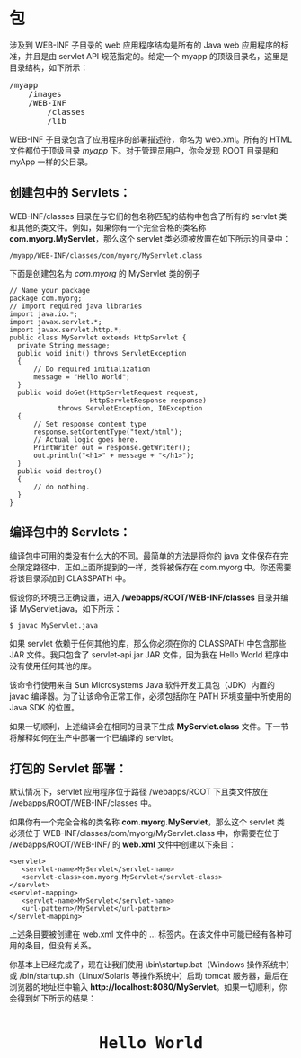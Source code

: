 # 包

涉及到 WEB-INF 子目录的 web 应用程序结构是所有的 Java web 应用程序的标准，并且是由 servlet API 规范指定的。给定一个 myapp 的顶级目录名，这里是目录结构，如下所示：

<pre class="prettyprint notranslate">
/myapp
    /images
    /WEB-INF
        /classes
        /lib
</pre>


WEB-INF 子目录包含了应用程序的部署描述符，命名为 web.xml。所有的 HTML 文件都位于顶级目录 *myapp* 下。对于管理员用户，你会发现 ROOT 目录是和 myApp 一样的父目录。

## 创建包中的 Servlets：

WEB-INF/classes 目录在与它们的包名称匹配的结构中包含了所有的 servlet 类和其他的类文件。例如，如果你有一个完全合格的类名称 **com.myorg.MyServlet**，那么这个 servlet 类必须被放置在如下所示的目录中：

``` 
/myapp/WEB-INF/classes/com/myorg/MyServlet.class
```

下面是创建包名为 *com.myorg* 的 MyServlet 类的例子

``` 
// Name your package
package com.myorg;  
// Import required java libraries
import java.io.*;
import javax.servlet.*;
import javax.servlet.http.*;
public class MyServlet extends HttpServlet {
  private String message;
  public void init() throws ServletException
  {
      // Do required initialization
      message = "Hello World";
  } 
  public void doGet(HttpServletRequest request,
                    HttpServletResponse response)
            throws ServletException, IOException
  {
      // Set response content type
      response.setContentType("text/html");
      // Actual logic goes here.
      PrintWriter out = response.getWriter();
      out.println("<h1>" + message + "</h1>");
  }  
  public void destroy()
  {
      // do nothing.
  }
}
```

## 编译包中的 Servlets：

编译包中可用的类没有什么大的不同。最简单的方法是将你的 java 文件保存在完全限定路径中，正如上面所提到的一样，类将被保存在 com.myorg 中。你还需要将该目录添加到 CLASSPATH 中。

假设你的环境已正确设置，进入 **<Tomcat-installation-directory>/webapps/ROOT/WEB-INF/classes** 目录并编译 MyServlet.java，如下所示：

``` 
$ javac MyServlet.java
```

如果 servlet 依赖于任何其他的库，那么你必须在你的 CLASSPATH 中包含那些 JAR 文件。我只包含了 servlet-api.jar JAR 文件，因为我在 Hello World 程序中没有使用任何其他的库。

该命令行使用来自 Sun Microsystems Java 软件开发工具包（JDK）内置的 javac 编译器。为了让该命令正常工作，必须包括你在 PATH 环境变量中所使用的 Java SDK 的位置。

如果一切顺利，上述编译会在相同的目录下生成 **MyServlet.class** 文件。下一节将解释如何在生产中部署一个已编译的 servlet。

## 打包的 Servlet 部署：

默认情况下，servlet 应用程序位于路径 <Tomcat-installation-directory>/webapps/ROOT 下且类文件放在 <Tomcat-installation-directory>/webapps/ROOT/WEB-INF/classes 中。

如果你有一个完全合格的类名称 **com.myorg.MyServlet**，那么这个 servlet 类必须位于 WEB-INF/classes/com/myorg/MyServlet.class 中，你需要在位于 <Tomcat-installation-directory>/webapps/ROOT/WEB-INF/ 的 **web.xml** 文件中创建以下条目：

``` 
<servlet>
   <servlet-name>MyServlet</servlet-name>
   <servlet-class>com.myorg.MyServlet</servlet-class>
</servlet>
<servlet-mapping>
   <servlet-name>MyServlet</servlet-name>
   <url-pattern>/MyServlet</url-pattern>
</servlet-mapping>
```

上述条目要被创建在 web.xml 文件中的 <web-app>...</web-app> 标签内。在该文件中可能已经有各种可用的条目，但没有关系。

你基本上已经完成了，现在让我们使用 <Tomcat-installation-directory>\bin\startup.bat（Windows 操作系统中）或 <Tomcat-installation-directory>/bin/startup.sh（Linux/Solaris 等操作系统中）启动 tomcat 服务器，最后在浏览器的地址栏中输入 **http://localhost:8080/MyServlet**。如果一切顺利，你会得到如下所示的结果：

<pre class="result notranslate">
<h1 align="center">Hello World</h1>
</pre>
